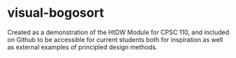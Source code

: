 # visual-bogosort
Created as a demonstration of the HtDW Module for CPSC 110, and included on Github to be accessible for current students both for inspiration as well as external examples of principled design methods. 
